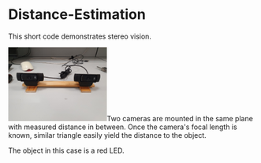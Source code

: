 # Distance-Estimation
This short code demonstrates stereo vision.

<img src='/images/setup.jpg' width='200'>Two cameras are mounted in the same plane with measured distance in between.
Once the camera's focal length is known, similar triangle easily yield the distance to the object. 

The object in this case is a red LED.

